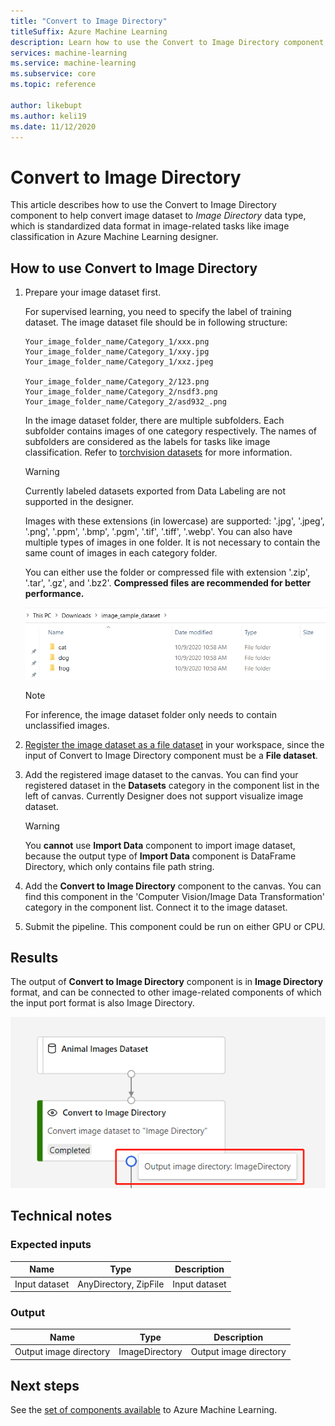 ```yaml
---
title: "Convert to Image Directory"
titleSuffix: Azure Machine Learning
description: Learn how to use the Convert to Image Directory component to Convert dataset to image directory format.
services: machine-learning
ms.service: machine-learning
ms.subservice: core
ms.topic: reference

author: likebupt
ms.author: keli19
ms.date: 11/12/2020
---
```

# Convert to Image Directory

This article describes how to use the Convert to Image Directory component to help convert image dataset to *Image Directory* data type, which is standardized data format in image-related tasks like image classification in Azure Machine Learning designer.

## How to use Convert to Image Directory  

1. Prepare your image dataset first. 

    For supervised learning, you need to specify the label of training dataset. The image dataset file should be in following structure:
    
    ```
    Your_image_folder_name/Category_1/xxx.png
    Your_image_folder_name/Category_1/xxy.jpg
    Your_image_folder_name/Category_1/xxz.jpeg
    
    Your_image_folder_name/Category_2/123.png
    Your_image_folder_name/Category_2/nsdf3.png
    Your_image_folder_name/Category_2/asd932_.png
    ```
    
    In the image dataset folder, there are multiple subfolders. Each subfolder contains images of one category respectively. The names of subfolders are considered as the labels for tasks like image classification. Refer to [torchvision datasets](https://pytorch.org/vision/stable/datasets.html#imagefolder) for more information.

    > [!WARNING]
    > Currently labeled datasets exported from Data Labeling are not supported in the designer.

    Images with these extensions (in lowercase) are supported: '.jpg', '.jpeg', '.png', '.ppm', '.bmp', '.pgm', '.tif', '.tiff', '.webp'. You can also have multiple types of images in one folder. It is not necessary to contain the same count of images in each category folder.

    You can either use the folder or compressed file with extension '.zip', '.tar', '.gz', and '.bz2'. **Compressed files are recommended for better performance.** 
    
    ![Image sample dataset](./media/module/image-sample-dataset.png)

    > [!NOTE]
    > For inference, the image dataset folder only needs to contain unclassified images.

1. [Register the image dataset as a file dataset](../how-to-create-register-datasets.md) in your workspace, since the input of Convert to Image Directory component must be a **File dataset**.

1. Add the registered image dataset to the canvas. You can find your registered dataset in the **Datasets** category in the component list in the left of canvas. Currently Designer does not support visualize image dataset.

    > [!WARNING]
    > You **cannot** use **Import Data** component to import image dataset, because the output type of **Import Data** component is DataFrame Directory, which only contains file path string.

1. Add the **Convert to Image Directory** component to the canvas. You can find this component in the 'Computer Vision/Image Data Transformation' category in the component list. Connect it to the image dataset.
    
3.  Submit the pipeline. This component could be run on either GPU or CPU.

## Results

The output of **Convert to Image Directory** component is in **Image Directory** format, and can be connected to other image-related components of which the input port format is also Image Directory.

![Convert to Image Directory output](./media/module/convert-to-image-directory-output.png)

## Technical notes 

###  Expected inputs  

| Name          | Type                  | Description   |
| ------------- | --------------------- | ------------- |
| Input dataset | AnyDirectory, ZipFile | Input dataset |

###  Output  

| Name                   | Type           | Description            |
| ---------------------- | -------------- | ---------------------- |
| Output image directory | ImageDirectory | Output image directory |

## Next steps

See the [set of components available](component-reference.md) to Azure Machine Learning.